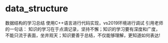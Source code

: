 # data_structure
数据结构的学习总结
使用C++语言进行代码实现，vs2019环境进行调试
引用老师的一句话： 知识的学习在于点滴记录，坚持不懈；知识的学习要有深度和广度，不能只流于表面，坐井观天；知识要善于总结，不仅能够理解，更知道如何表达!
